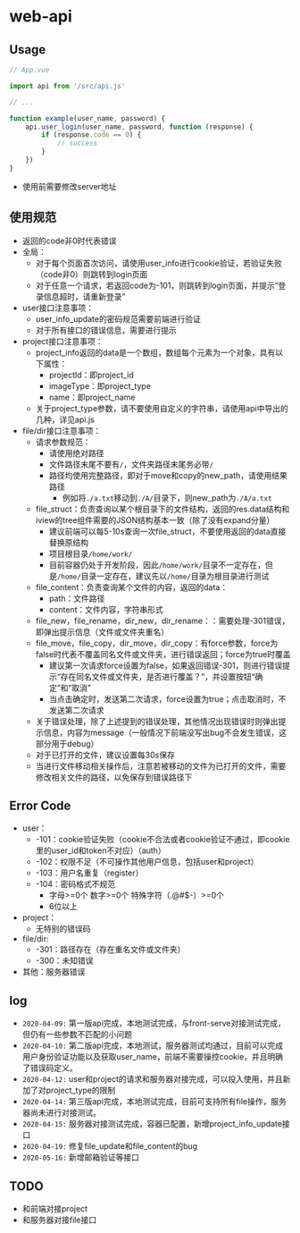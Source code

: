 # web-api

## Usage

```js
// App.vue

import api from '/src/api.js'

// ...

function example(user_name, password) {
    api.user_login(user_name, password, function (response) {
        if (response.code == 0) {
            // success
        }
    })
}

```

- 使用前需要修改server地址

## 使用规范

- 返回的code非0时代表错误
- 全局：
    - 对于每个页面首次访问，请使用user_info进行cookie验证，若验证失败（code非0）则跳转到login页面
    - 对于任意一个请求，若返回code为-101，则跳转到login页面，并提示“登录信息超时，请重新登录”
- user接口注意事项：
    - user_info_update的密码规范需要前端进行验证
    - 对于所有接口的错误信息，需要进行提示
- project接口注意事项：
    - project_info返回的data是一个数组，数组每个元素为一个对象，具有以下属性：
        - projectId：即project_id
        - imageType：即project_type
        - name：即project_name
    - 关于project_type参数，请不要使用自定义的字符串，请使用api中导出的几种，详见api.js
- file/dir接口注意事项：
    - 请求参数规范：
        - 请使用绝对路径
        - 文件路径末尾不要有`/`，文件夹路径末尾务必带`/`
        - 路径均使用完整路径，即对于move和copy的new_path，请使用结果路径
            - 例如将`./a.txt`移动到`./A/`目录下，则new_path为`./A/a.txt`
    - file_struct：负责查询以某个根目录下的文件结构，返回的res.data结构和iview的tree组件需要的JSON结构基本一致（除了没有expand分量）
        - 建议前端可以每5-10s查询一次file_struct，不要使用返回的data直接替换原结构
        - 项目根目录`/home/work/`
        - 目前容器仍处于开发阶段，因此`/home/work/`目录不一定存在，但是`/home/`目录一定存在，建议先以`/home/`目录为根目录进行测试
    - file_content：负责查询某个文件的内容，返回的data：
        - path：文件路径
        - content：文件内容，字符串形式
    - file_new，file_rename，dir_new，dir_rename：：需要处理-301错误，即弹出提示信息（文件或文件夹重名）
    - file_move，file_copy，dir_move，dir_copy：有force参数，force为false时代表不覆盖同名文件或文件夹，进行错误返回；force为true时覆盖
        - 建议第一次请求force设置为false，如果返回错误-301，则进行错误提示“存在同名文件或文件夹，是否进行覆盖？”，并设置按钮“确定”和“取消”
        - 当点击确定时，发送第二次请求，force设置为true；点击取消时，不发送第二次请求
    - 关于错误处理，除了上述提到的错误处理，其他情况出现错误时则弹出提示信息，内容为message（一般情况下前端没写出bug不会发生错误，这部分用于debug）
    - 对于已打开的文件，建议设置每30s保存
    - 当进行文件移动相关操作后，注意若被移动的文件为已打开的文件，需要修改相关文件的路径，以免保存到错误路径下
    
    

## Error Code

- user：
    - -101：cookie验证失败（cookie不合法或者cookie验证不通过，即cookie里的user_id和token不对应）（auth）
    - -102：权限不足（不可操作其他用户信息，包括user和project）
    - -103：用户名重复（register）
    - -104：密码格式不规范
        - 字母>=0个 数字>=0个 特殊字符（.@#$-）>=0个
        - 6位以上
- project：
    - 无特别的错误码
- file/dir:
    - -301：路径存在（存在重名文件或文件夹）
    - -300：未知错误
- 其他：服务器错误

## log

- `2020-04-09:` 第一版api完成，本地测试完成，与front-serve对接测试完成，但仍有一些参数不匹配的小问题
- `2020-04-10:` 第二版api完成，本地测试，服务器测试均通过，目前可以完成用户身份验证功能以及获取user_name，前端不需要操控cookie，并且明确了错误码定义。
- `2020-04-12:` user和project的请求和服务器对接完成，可以投入使用，并且新加了对project_type的限制
- `2020-04-14:` 第三版api完成，本地测试完成，目前可支持所有file操作，服务器尚未进行对接测试。
- `2020-04-15:` 服务器对接测试完成，容器已配置，新增project_info_update接口
- `2020-04-19:` 修复file_update和file_content的bug
- `2020-05-16:` 新增邮箱验证等接口

## TODO

- 和前端对接project
- 和服务器对接file接口
